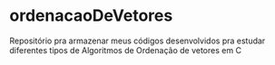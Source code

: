# ordenacaoDeVetores
 Repositório pra armazenar meus códigos desenvolvidos pra estudar diferentes tipos de Algoritmos de Ordenação de vetores em C
